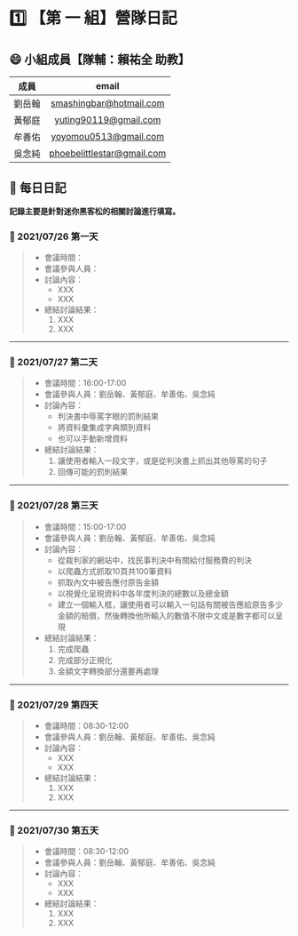 # :one: 【第 一 組】營隊日記

## :smile: 小組成員【隊輔：賴祐全 助教】
|  成員  |           email            |
| :----: | :------------------------: |
| 劉岳翰 |  smashingbar@hotmail.com   |
| 黃郁庭 |   yuting90119@gmail.com    |
| 牟善佑 |   yoyomou0513@gmail.com    |
| 吳念純 | phoebelittlestar@gmail.com |

## :memo: 每日日記  
**記錄主要是針對迷你黑客松的相關討論進行填寫。**

### :round_pushpin: 2021/07/26 第一天
> * 會議時間：
> * 會議參與人員：
> * 討論內容：  
>    * XXX
>    * XXX
> * 總結討論結果：  
>    1. XXX
>    2. XXX
---
### :round_pushpin: 2021/07/27 第二天
> * 會議時間：16:00-17:00
> * 會議參與人員：劉岳翰、黃郁庭、牟善佑、吳念純
> * 討論內容：  
>    * 判決書中辱罵字眼的罰則結果
>    * 將資料彙集成字典類別資料
>    * 也可以手動新增資料
> * 總結討論結果：  
>    1. 讓使用者輸入一段文字，或是從判決書上抓出其他辱罵的句子
>    2. 回傳可能的罰則結果
---
### :round_pushpin: 2021/07/28 第三天
> * 會議時間：15:00-17:00
> * 會議參與人員：劉岳翰、黃郁庭、牟善佑、吳念純
> * 討論內容：  
>    * 從裁判家的網站中，找民事判決中有關給付服務費的判決
>    * 以爬蟲方式抓取10頁共100筆資料
>    * 抓取內文中被告應付原告金額
>    * 以視覺化呈現資料中各年度判決的總數以及總金額
>    * 建立一個輸入框，讓使用者可以輸入一句話有關被告應給原告多少金額的賠償，然後轉換他所輸入的數值不限中文或是數字都可以呈現
> * 總結討論結果：  
>    1. 完成爬蟲
>    2. 完成部分正規化
>    3. 金額文字轉換部分還要再處理
---
### :round_pushpin: 2021/07/29 第四天
> * 會議時間：08:30-12:00
> * 會議參與人員：劉岳翰、黃郁庭、牟善佑、吳念純
> * 討論內容：  
>    * XXX
>    * XXX
> * 總結討論結果：  
>    1. XXX
>    2. XXX
---
### :round_pushpin: 2021/07/30 第五天
> * 會議時間：08:30-12:00
> * 會議參與人員：劉岳翰、黃郁庭、牟善佑、吳念純
> * 討論內容：  
>    * XXX
>    * XXX
> * 總結討論結果：  
>    1. XXX
>    2. XXX
